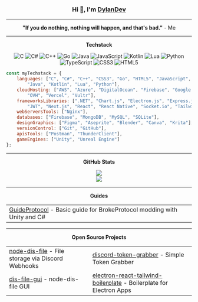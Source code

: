 <div align="center"> 
<h3>
  Hi 👋, I'm <a href="#">DylanDev</a>
</h3>

-------

<strong>"If you do nothing, nothing will happen, and that's bad."</strong> - Me

-------

<strong>Techstack</strong>

![C](https://img.shields.io/badge/c-%2300599C.svg?style=flat&logo=c&logoColor=white) ![C#](https://img.shields.io/badge/c%23-%23239120.svg?style=flat&logo=csharp&logoColor=white) ![C++](https://img.shields.io/badge/c++-%2300599C.svg?style=flat&logo=c%2B%2B&logoColor=white) ![Go](https://img.shields.io/badge/go-%2300ADD8.svg?style=flat&logo=go&logoColor=white) ![Java](https://img.shields.io/badge/java-%23ED8B00.svg?style=flat&logo=openjdk&logoColor=white) ![JavaScript](https://img.shields.io/badge/javascript-%23323330.svg?style=flat&logo=javascript&logoColor=%23F7DF1E) ![Kotlin](https://img.shields.io/badge/kotlin-%237F52FF.svg?style=flat&logo=kotlin&logoColor=white) ![Lua](https://img.shields.io/badge/lua-%232C2D72.svg?style=flat&logo=lua&logoColor=white) ![Python](https://img.shields.io/badge/python-3670A0?style=flat&logo=python&logoColor=ffdd54) ![TypeScript](https://img.shields.io/badge/typescript-%23007ACC.svg?style=flat&logo=typescript&logoColor=white) ![CSS3](https://img.shields.io/badge/css3-%231572B6.svg?style=flat&logo=css3&logoColor=white) ![HTML5](https://img.shields.io/badge/html5-%23E34F26.svg?style=flat&logo=html5&logoColor=white)

<span align="left">

```javascript
const myTechstack = {
    languages: ["C", "C#", "C++", "CSS3", "Go", "HTML5", "JavaScript", "TypeScript",
        "Java", "Kotlin", "Lua", "Python"],
    cloudHosting: ["AWS", "Azure", "DigitalOcean", "Firebase", "Google Cloud",
        "OVH", "Vercel", "Vultr"],
    frameworksLibraries: [".NET", "Chart.js", "Electron.js", "Express.js", "JavaFX", "jQuery",
        "JWT", "Next.js", "React", "React Native", "Socket.io", "TailwindCSS", "Three.js", "Vite"],
    webServersTools: ["Nginx"],
    databases: ["Firebase", "MongoDB", "MySQL", "SQLite"],
    designGraphics: ["Figma", "Aseprite", "Blender", "Canva", "Krita"],
    versionControl: ["Git", "GitHub"],
    apisTools: ["Postman", "ThunderClient"],
    gameEngines: ["Unity", "Unreal Engine"]
};
```
</span>

-------

<strong>GitHub Stats</strong>

![](https://github-readme-stats.vercel.app/api?username=dylandev-to&theme=dark&hide_border=false&include_all_commits=true&count_private=false)<br/>
![](https://github-readme-streak-stats.herokuapp.com/?user=dylandev-to&theme=dark&hide_border=false)<br/>


-------

<strong>Guides</strong>
<table align="center">
        <tr>
            <td><a href="https://github.com/dylandev-to/GuideProtocol">GuideProtocol</a> - Basic guide for BrokeProtocol modding with Unity and C#</td>
        </tr>
    </table>

-------

<strong>Open Source Projects</strong>
<table align="center">
        <tr>
            <td><a href="https://github.com/dylandev-to/node-dis-file">node-dis-file</a> - File storage via Discord Webhooks</td>
            <td><a href="https://github.com/dylandev-to/node-discord-token-grabber">discord-token-grabber</a> - Simple Token Grabber</td>
        </tr>
        <tr>
            <td><a href="https://github.com/dylandev-to/dis-file-gui">dis-file-gui</a> - node-dis-file GUI</td>
            <td><a href="https://github.com/dylandev-to/electron-react-tailwind-boilerplate">electron-react-tailwind-boilerplate</a> - Boilerplate for Electron Apps</td>
        </tr>
    </table>
</div>
</div>

